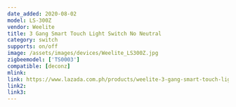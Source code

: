 ```yaml
---
date_added: 2020-08-02
model: LS-300Z
vendor: Weelite
title: 3 Gang Smart Touch Light Switch No Neutral
category: switch
supports: on/off
image: /assets/images/devices/Weelite_LS300Z.jpg
zigbeemodel: ['TS0003']
compatible: [deconz]
mlink: 
link: https://www.lazada.com.ph/products/weelite-3-gang-smart-touch-light-switch-ac100-240v-works-with-amazon-alexa-google-home-and-siri-shortcut-smart-gateway-required-no-neutral-wire-required-i566108248-s1539360777.html
link2: 
link3: 
---
```

